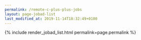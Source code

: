 ```yaml
---
permalink: /remote-c-plus-plus-jobs
layout: page-jobad-list
last_modified_at: 2019-11-14T18:32:49+0100
---
```

{% include render_jobad_list.html permalink=page.permalink %}
